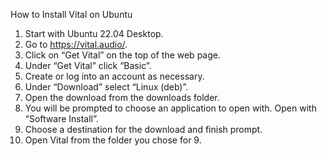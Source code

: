 How to Install Vital on Ubuntu 
1.	Start with Ubuntu 22.04 Desktop.
2.	Go to https://vital.audio/.
3.	Click on “Get Vital” on the top of the web page.
4.	Under “Get Vital” click “Basic”.
5.	Create or log into an account as necessary.
6.	Under “Download” select “Linux (deb)”.
7.	Open the download from the downloads folder.
8.	You will be prompted to choose an application to open with. Open with “Software Install”.
9.	Choose a destination for the download and finish prompt.
10.	Open Vital from the folder you chose for 9.

